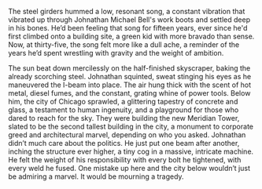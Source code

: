 The steel girders hummed a low, resonant song, a constant vibration that vibrated up through Johnathan Michael Bell's work boots and settled deep in his bones. He’d been feeling that song for fifteen years, ever since he'd first climbed onto a building site, a green kid with more bravado than sense. Now, at thirty-five, the song felt more like a dull ache, a reminder of the years he’d spent wrestling with gravity and the weight of ambition.

The sun beat down mercilessly on the half-finished skyscraper, baking the already scorching steel. Johnathan squinted, sweat stinging his eyes as he maneuvered the I-beam into place. The air hung thick with the scent of hot metal, diesel fumes, and the constant, grating whine of power tools. Below him, the city of Chicago sprawled, a glittering tapestry of concrete and glass, a testament to human ingenuity, and a playground for those who dared to reach for the sky. They were building the new Meridian Tower, slated to be the second tallest building in the city, a monument to corporate greed and architectural marvel, depending on who you asked. Johnathan didn’t much care about the politics. He just put one beam after another, inching the structure ever higher, a tiny cog in a massive, intricate machine. He felt the weight of his responsibility with every bolt he tightened, with every weld he fused. One mistake up here and the city below wouldn’t just be admiring a marvel. It would be mourning a tragedy.
